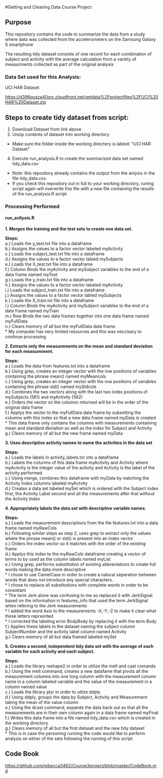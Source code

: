 #Getting and Cleaning Data Course Project

## Purpose
This repository contains the code to summarize the data from a study where data was collected 
from the accelerometers on the Samsung Galaxy S smartphone

The resulting tidy dataset consists of one record for each combination
of subject and activity with the average calculation from a variety of 
measurments collected as part of the original analysis

### Data Set used for this Analysis:

[id]: https://d396qusza40orc.cloudfront.net/getdata%2Fprojectfiles%2FUCI%20HAR%20Dataset.zip 
UCI HAR Dataset

https://d396qusza40orc.cloudfront.net/getdata%2Fprojectfiles%2FUCI%20HAR%20Dataset.zip

## Steps to create tidy dataset from script:
1. Download Dataset from link above
2. Unzip contents of dataset into working directory
  * Make sure the folder inside the working directory is labled: "UCI HAR Dataset"
4. Execute run\_analysis.R to create the summarized data set named tidy_data.csv 
  * Note: this repository already contains the output from the anlysis in the file tidy_data.csv. 
  * If you check this repository out in full to your working directory, runing script again will overwrite this file with a new file containing the results of the run_analysis.R script
  
### Processing Performed

#### run_anllysis.R
**1. Merges the training and the test sets to create one data set.**

**Steps:**  
    a.) Loads the y_test.txt file into a dataframe  
    b.) Assigns the values to a factor vector labeled myActivity  
    c.) Loads the subject_test.txt file into a dataframe  
    d.) Assigns the values to a factor vector labled mySubjects  
    e.) Loads the X_test.txt file into a dataframe  
    f.) Column Binds the myActivity and mySubject variables to the end of a data frame named myTest  
    g.) Loads the y_train.txt file into a dataframe  
    h.) Assigns the values to a factor vector labeled myActivity  
    i.) Loads the subject_train.txt file into a dataframe  
    j.) Assigns the values to a factor vector labled mySubjects  
    k.) Loads the X_train.txt file into a dataframe  
    l.) Column Binds the myActivity and mySubject variables to the end of a data frame named myTrain  
    m.) Row Binds the two data frames together into one data frame named myFullData  
    n.) Clears memory of all but the myFullData data frame.   
        * My computer has very limited resources and this was neccisary to continue processing 

**2. Extracts only the measurements on the mean and standard deviation for each measurement.** 

**Steps:**  
    a.) Loads the data from features.txt into a dataframe  
    b.) Using grep, creates an integer vector with the row positions of variables containing the phrase mean() named myMeancols  
    c.) Using grep, creates an integer vector with the row positions of variables containing the phrase std() named myStdcols  
    d.) Combines the two vectors along with the last two index positions of mySubjects (561) and myActivity (562)  
    e.) Orders the vector so the columsn returned will be in the order of the original data frame  
    f.) Applys the vector to the myFullData data frame by subsetting the columns with this index so that a new data frame named myData is created  
        * This data frame only contains the columns with measurements containing mean and standard deviation as well as the index for Subject and Activity  
    g.) Clears memory of all but the new frame named myData
        
**3. Uses descriptive activity names to name the activities in the data set**

**Steps:**  
    a.) Loads the labels in activity_labels.txt into a dataframe  
    b.) Labels the columns of this data frame myActivity and Activity where myActivity is the integer value of the activity and Activity is the label of the activity performed  
    c.) Using merge, combines this dataframe with myData by matching the Activity Index columns labeled myActvity  
    d.) Creates a data set labeled mySet which is ordered with the Subject index first, the Activity Label second and all the measurements after that without the Activity Index  
    
**4. Appropriately labels the data set with descriptive variable names.** 

**Steps:**  
    a.) Loads the measurement descriptions from the file features.txt into a data frame named myRawCols  
    b.) Following similar steps as step 2, uses grep to extract only the values where the phrase mean() or std() is present into an index vector  
    c.) Orders the index vector so it matches with the order of the existing frame  
    d.) Applys this index to the myRawCols dataframe creating a vector of terms to by used as the column labels named myList  
    e.) Using grep, performs substitution of existing abbreviations to create full words making the data more descriptive  
      * I chose to use CamelCase in order to create a natural seperation between words that does not introduce any special characters.  
      * I chose to replace all substitutions with complete words in order to be consistant  
      * The term Jerk alone was confusing to me so replaced it with JerkSignal based on the information in features_info that used the term JerkSignal when refering to the Jerk measurements  
      * I added the word Axis to the measurements -X,-Y,-Z to make it clear what these letters reprsented  
      * I corrected the labeling error BodyBody by replacing it with the term Body  
    f.) Applies these labels to the dataset naming the subject column SubjectNumber and the activity label column named Activity  
    g.) Clears memory of all but data framed labeled mySet  
    
**5. Creates a second, independent tidy data set with the average of each variable for each activity and each subject.**   
    
**Steps:**      
    a.) Loads the library reshape2 in order to utilize the melt and cast comands  
    b.) Using the melt command, creates a new datafame that pivots all the measurement columns into one long column with the measurement column name in a column labeled variable and the value of the measurement in a column named value  
    c.) Loads the library plyr in order to utlize ddply  
    d.) Using ddply, groups the data by Subject, Activity and Measurement taking the mean of the value column  
    e.) Using the dcast command, expands the data back out so that all the measurements are in their own column again in a data frame named myFinal  
    f.) Writes this data frame into a file named tidy_data.csv which is created in the working directory  
    g.) Clears memory of all but the first dataset and the new tidy dataset  
       * This is in case the personing running the code would like to perform analysis on either of the sets following the running of this script

## Code Book
https://github.com/rebecca3462/Course3project/blob/master/CodeBook.md


